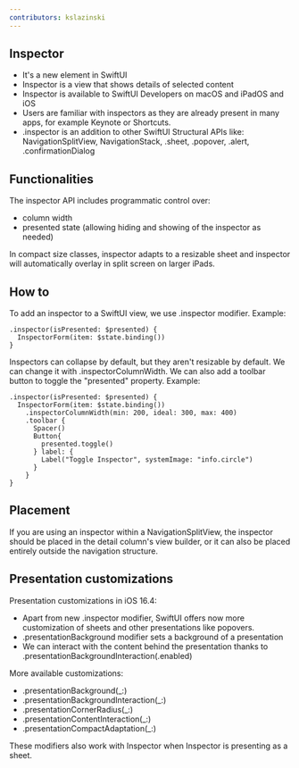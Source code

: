 ```yaml
---
contributors: kslazinski
---
```


## Inspector

- It's a new element in SwiftUI
- Inspector is a view that shows details of selected content
- Inspector is available to SwiftUI Developers on macOS and iPadOS and iOS
- Users are familiar with inspectors as they are already present in many apps, for example Keynote or Shortcuts.
- .inspector is an addition to other SwiftUI Structural APIs like: NavigationSplitView, NavigationStack, .sheet, .popover, .alert, .confirmationDialog 

## Functionalities

The inspector API includes programmatic control over:
- column width
- presented state (allowing hiding and showing of the inspector as needed)

In compact size classes, inspector adapts to a resizable sheet and inspector will automatically overlay in split screen on larger iPads.

## How to

To add an inspector to a SwiftUI view, we use .inspector modifier.
Example:
```
.inspector(isPresented: $presented) {
  InspectorForm(item: $state.binding())
}
```

Inspectors can collapse by default, but they aren't resizable by default. We can change it with .inspectorColumnWidth. We can also add a toolbar button to toggle the "presented" property.
Example:
```
.inspector(isPresented: $presented) {
  InspectorForm(item: $state.binding())
    .inspectorColumnWidth(min: 200, ideal: 300, max: 400)
    .toolbar {
      Spacer()
      Button{
        presented.toggle()
      } label: {
        Label("Toggle Inspector", systemImage: "info.circle")
      }
    }
}
```

## Placement

If you are using an inspector within a NavigationSplitView, the inspector should be placed in the detail column's view builder, or it can also be placed entirely outside the navigation structure.

## Presentation customizations

Presentation customizations in iOS 16.4:
- Apart from new .inspector modifier, SwiftUI offers now more customization of sheets and other presentations like popovers.
- .presentationBackground modifier sets a background of a presentation 
- We can interact with the content behind the presentation thanks to .presentationBackgroundInteraction(.enabled)

More available customizations:

- .presentationBackground(_:)
- .presentationBackgroundInteraction(_:)
- .presentationCornerRadius(_:)
- .presentationContentInteraction(_:)
- .presentationCompactAdaptation(_:)

These modifiers also work with Inspector when Inspector is presenting as a sheet.
